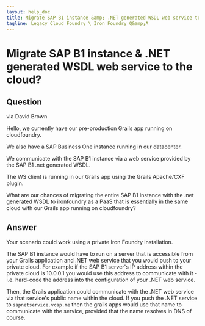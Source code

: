 ```yaml
---
layout: help_doc
title: Migrate SAP B1 instance &amp; .NET generated WSDL web service to the cloud?
tagline: Legacy Cloud Foundry \ Iron Foundry Q&amp;A
---
```


# Migrate SAP B1 instance &amp; .NET generated WSDL web service to the cloud?

## Question

via David Brown

Hello, we currently have our pre-production Grails app running on
cloudfoundry.

We also have a SAP Business One instance running in our datacenter.

We communicate with the SAP B1 instance via a web service provided by
the SAP B1 .net generated WSDL.

The WS client is running in our Grails app using the Grails Apache/CXF
plugin.

What are our chances of migrating the entire SAP B1 instance with the
.net generated WSDL to ironfoundry as a PaaS that is essentially in the
same cloud with our Grails app running on cloudfoundry?

## Answer

Your scenario could work using a private Iron Foundry installation.

The SAP B1 instance would have to run on a server that is accessible from your Grails application and .NET web service that you would push to your private cloud. For example if the SAP B1 server's IP address within the private cloud is 10.0.0.1 you would use this address to communicate with it - i.e. hard-code the address into the configuration of your .NET web service.

Then, the Grails application could communicate with the .NET web service via that service's public name within the cloud. If you push the .NET service to `sapnetservice.vcap.me` then the grails apps would use that name to communicate with the service, provided that the name resolves in DNS of course.